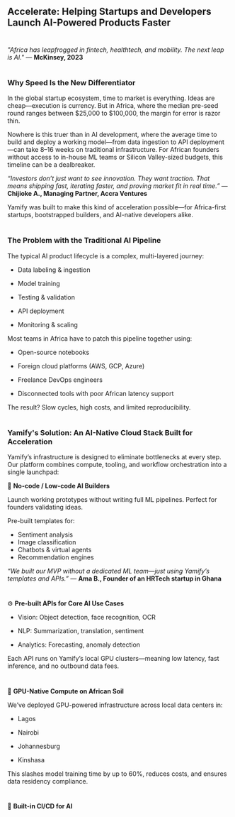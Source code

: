 ## Accelerate: Helping Startups and Developers Launch AI-Powered Products Faster
#

*"Africa has leapfrogged in fintech, healthtech, and mobility. The next leap is AI."*
— **McKinsey, 2023**
#

### Why Speed Is the New Differentiator

In the global startup ecosystem, time to market is everything. Ideas are cheap—execution is currency. But in Africa, where the median pre-seed round ranges between $25,000 to $100,000, the margin for error is razor thin.

Nowhere is this truer than in AI development, where the average time to build and deploy a working model—from data ingestion to API deployment—can take 8–16 weeks on traditional infrastructure. For African founders without access to in-house ML teams or Silicon Valley-sized budgets, this timeline can be a dealbreaker.

*“Investors don’t just want to see innovation. They want traction. That means shipping fast, iterating faster, and proving market fit in real time.”*
— **Chijioke A., Managing Partner, Accra Ventures**

Yamify was built to make this kind of acceleration possible—for Africa-first startups, bootstrapped builders, and AI-native developers alike.
#

### The Problem with the Traditional AI Pipeline

The typical AI product lifecycle is a complex, multi-layered journey:

- Data labeling & ingestion

- Model training

- Testing & validation

- API deployment

- Monitoring & scaling

Most teams in Africa have to patch this pipeline together using:

- Open-source notebooks

- Foreign cloud platforms (AWS, GCP, Azure)

- Freelance DevOps engineers

- Disconnected tools with poor African latency support

The result? Slow cycles, high costs, and limited reproducibility.
#

### Yamify's Solution: An AI-Native Cloud Stack Built for Acceleration

Yamify’s infrastructure is designed to eliminate bottlenecks at every step. Our platform combines compute, tooling, and workflow orchestration into a single launchpad:

🔧 **No-code / Low-code AI Builders**

Launch working prototypes without writing full ML pipelines. Perfect for founders validating ideas.

Pre-built templates for:

- Sentiment analysis
- Image classification
- Chatbots & virtual agents
- Recommendation engines

*“We built our MVP without a dedicated ML team—just using Yamify’s templates and APIs.”*
— **Ama B., Founder of an HRTech startup in Ghana**
#

⚙️ **Pre-built APIs for Core AI Use Cases**

- Vision: Object detection, face recognition, OCR

- NLP: Summarization, translation, sentiment

- Analytics: Forecasting, anomaly detection

Each API runs on Yamify’s local GPU clusters—meaning low latency, fast inference, and no outbound data fees.
#

🚀 **GPU-Native Compute on African Soil**

We’ve deployed GPU-powered infrastructure across local data centers in:

- Lagos

- Nairobi

- Johannesburg

- Kinshasa 

This slashes model training time by up to 60%, reduces costs, and ensures data residency compliance.
#

🔄 **Built-in CI/CD for AI**